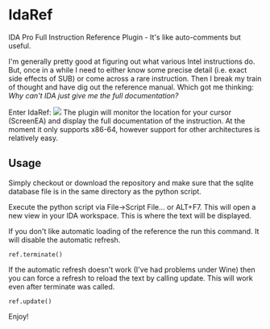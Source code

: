 IdaRef
======
IDA Pro Full Instruction Reference Plugin - It's like auto-comments but useful.

I'm generally pretty good at figuring out what various Intel instructions do.
But, once in a while I need to either know some precise detail (i.e. exact 
side effects of SUB) or come across a rare instruction. Then I break my train
of thought and have dig out the reference manual. Which got me thinking: 
<i>Why can't IDA just give me the full documentation?</i>

Enter IdaRef:
![](https://raw.githubusercontent.com/nologic/idaref/master/screenshot/idaref.png)
The plugin will monitor the location for your cursor (ScreenEA) and display the full
documentation of the instruction. At the moment it only supports x86-64, however
support for other architectures is relatively easy.

Usage
-----
Simply checkout or download the repository and make sure that the sqlite database
file is in the same directory as the python script.

Execute the python script via File->Script File... or ALT+F7. This will open a new
view in your IDA workspace. This is where the text will be displayed.

If you don't like automatic loading of the reference the run this command. It will 
disable the automatic refresh.

    ref.terminate()

If the automatic refresh doesn't work (I've had problems under Wine) then you can
force a refresh to reload the text by calling update. This will work even after
terminate was called.

    ref.update()
    
Enjoy!

